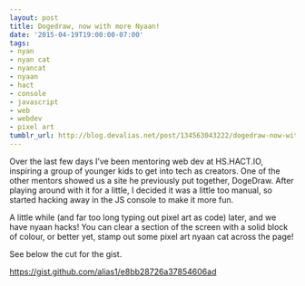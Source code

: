 ```yaml
---
layout: post
title: Dogedraw, now with more Nyaan!
date: '2015-04-19T19:00:00-07:00'
tags:
- nyan
- nyan cat
- nyancat
- nyaan
- hact
- console
- javascript
- web
- webdev
- pixel art
tumblr_url: http://blog.devalias.net/post/134563043222/dogedraw-now-with-more-nyaan
---
```

Over the last few days I’ve been mentoring web dev at HS.HACT.IO, inspiring a group of younger kids to get into tech as creators. One of the other mentors showed us a site he previously put together, DogeDraw. After playing around with it for a little, I decided it was a little too manual, so started hacking away in the JS console to make it more fun.

A little while (and far too long typing out pixel art as code) later, and we have nyaan hacks! You can clear a section of the screen with a solid block of colour, or better yet, stamp out some pixel art nyaan cat across the page!

See below the cut for the gist.



https://gist.github.com/alias1/e8bb28726a37854606ad

